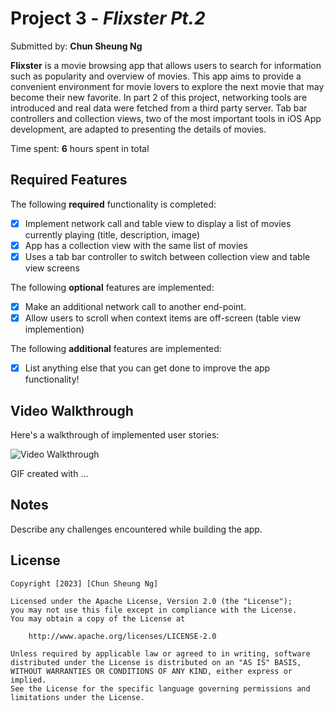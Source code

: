 # Project 3 - *Flixster Pt.2*

Submitted by: **Chun Sheung Ng**

**Flixster** is a movie browsing app that allows users to search for information such as popularity and overview of movies. This app aims to provide a convenient environment for movie lovers to explore the next movie that may become their new favorite. 
In part 2 of this project, networking tools are introduced and real data were fetched from a third party server. Tab bar controllers and collection views, two of the most important tools in iOS App development, are adapted to presenting the details of movies.

Time spent: **6** hours spent in total

## Required Features

The following **required** functionality is completed:

- [x] Implement network call and table view to display a list of movies currently playing (title, description, image)
- [x] App has a collection view with the same list of movies
- [x] Uses a tab bar controller to switch between collection view and table view screens
 
The following **optional** features are implemented:

- [x] Make an additional network call to another end-point.	
- [x] Allow users to scroll when context items are off-screen (table view implemention)

The following **additional** features are implemented:

- [x] List anything else that you can get done to improve the app functionality!

## Video Walkthrough

Here's a walkthrough of implemented user stories:

<img src='http://i.imgur.com/link/to/your/gif/file.gif' title='Video Walkthrough' width='' alt='Video Walkthrough' />

<!-- Replace this with whatever GIF tool you used! -->
GIF created with ...  
<!-- Recommended tools:
[Kap](https://getkap.co/) for macOS
[ScreenToGif](https://www.screentogif.com/) for Windows
[peek](https://github.com/phw/peek) for Linux. -->

## Notes

Describe any challenges encountered while building the app.

## License

    Copyright [2023] [Chun Sheung Ng]

    Licensed under the Apache License, Version 2.0 (the "License");
    you may not use this file except in compliance with the License.
    You may obtain a copy of the License at

        http://www.apache.org/licenses/LICENSE-2.0

    Unless required by applicable law or agreed to in writing, software
    distributed under the License is distributed on an "AS IS" BASIS,
    WITHOUT WARRANTIES OR CONDITIONS OF ANY KIND, either express or implied.
    See the License for the specific language governing permissions and
    limitations under the License.
